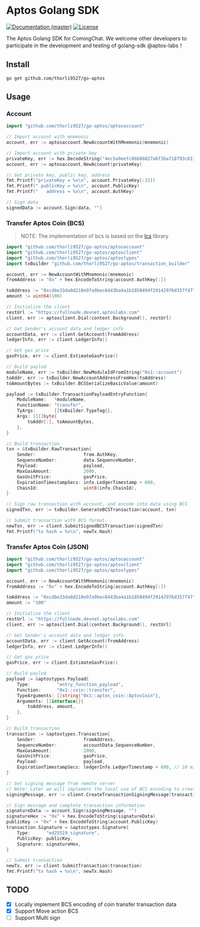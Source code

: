 # Aptos Golang SDK

[![Documentation (master)](https://img.shields.io/badge/docs-master-59f)](https://github.com/thorli9527/wallet-SDK)
[![License](https://img.shields.io/badge/license-Apache-green.svg)](https://github.com/aptos-labs/aptos-core/blob/main/LICENSE)

The Aptos Golang SDK for ComingChat.
We welcome other developers to participate in the development and testing of golang-sdk @aptos-labs！

## Install

```sh
go get github.com/thorli9527/go-aptos
```

## Usage

### Account

```go
import "github.com/thorli9527/go-aptos/aptosaccount"

// Import account with mnemonic
account, err := aptosaccount.NewAccountWithMnemonic(mnemonic)

// Import account with private key
privateKey, err := hex.DecodeString("4ec5a9eefc0bb86027a6f3ba718793c813505acc25ed09447caf6a069accdd4b")
account, err := aptosaccount.NewAccount(privateKey)

// Get private key, public key, address
fmt.Printf("privateKey = %x\n", account.PrivateKey[:32])
fmt.Printf(" publicKey = %x\n", account.PublicKey)
fmt.Printf("   address = %x\n", account.AuthKey)

// Sign data
signedData := account.Sign(data, "")
```

### Transfer Aptos Coin (BCS)
> NOTE: The implementation of bcs is based on the [lcs](https://github.com/thorli9527/lcs) library

```go
import "github.com/thorli9527/go-aptos/aptosaccount"
import "github.com/thorli9527/go-aptos/aptosclient"
import "github.com/thorli9527/go-aptos/aptostypes"
import txBuilder "github.com/thorli9527/go-aptos/transaction_builder"

account, err := NewAccountWithMnemonic(mnemonic)
fromAddress := "0x" + hex.EncodeToString(account.AuthKey[:])

toAddress := "0xcdbe33da8d218e97a9bec6443ba4a1b1858494f29142976d357f4770c384e015"
amount := uint64(100)

// Initialize the client
restUrl := "https://fullnode.devnet.aptoslabs.com"
client, err := aptosclient.Dial(context.Background(), restUrl)

// Get Sender's account data and ledger info
accountData, err := client.GetAccount(fromAddress)
ledgerInfo, err := client.LedgerInfo()

// Get gas price
gasPrice, err := client.EstimateGasPrice()

// Build paylod
moduleName, err := txBuilder.NewModuleIdFromString("0x1::account")
toAddr, err := txBuilder.NewAccountAddressFromHex(toAddress)
toAmountBytes := txBuilder.BCSSerializeBasicValue(amount)

payload := txBuilder.TransactionPayloadEntryFunction{
	ModuleName:   *moduleName,
	FunctionName: "transfer",
	TyArgs:       []txBuilder.TypeTag{},
	Args: [][]byte{
		toAddr[:], toAmountBytes,
	},
}

// Build transaction
txn = &txBuilder.RawTransaction{
	Sender:                  from.AuthKey,
	SequenceNumber:          data.SequenceNumber,
	Payload:                 payload,
	MaxGasAmount:            2000,
	GasUnitPrice:            gasPrice,
	ExpirationTimestampSecs: info.LedgerTimestamp + 600,
	ChainId:                 uint8(info.ChainId),
}

// Sign raw transaction with account, and encode into data using BCS
signedTxn, err := txBuilder.GenerateBCSTransaction(account, txn)

// Submit transaction with BCS format.
newTxn, err := client.SubmitSignedBCSTransaction(signedTxn)
fmt.Printf("tx hash = %v\n", newTx.Hash)
```

### Transfer Aptos Coin (JSON)

```go
import "github.com/thorli9527/go-aptos/aptosaccount"
import "github.com/thorli9527/go-aptos/aptosclient"
import "github.com/thorli9527/go-aptos/aptostypes"

account, err := NewAccountWithMnemonic(mnemonic)
fromAddress := "0x" + hex.EncodeToString(account.AuthKey[:])

toAddress := "0xcdbe33da8d218e97a9bec6443ba4a1b1858494f29142976d357f4770c384e015"
amount := "100"

// Initialize the client
restUrl := "https://fullnode.devnet.aptoslabs.com"
client, err := aptosclient.Dial(context.Background(), restUrl)

// Get Sender's account data and ledger info
accountData, err := client.GetAccount(fromAddress)
ledgerInfo, err := client.LedgerInfo()

// Get gas price
gasPrice, err := client.EstimateGasPrice()

// Build paylod
payload := &aptostypes.Payload{
	Type: 		   "entry_function_payload",
	Function:      "0x1::coin::transfer",
	TypeArguments: []string{"0x1::aptos_coin::AptosCoin"},
	Arguments: []interface{}{
		toAddress, amount,
	},
}

// Build transaction
transaction := &aptostypes.Transaction{
	Sender:                  fromAddress,
	SequenceNumber:          accountData.SequenceNumber,
	MaxGasAmount:            2000,
	GasUnitPrice:            gasPrice,
	Payload:                 payload,
	ExpirationTimestampSecs: ledgerInfo.LedgerTimestamp + 600, // 10 minutes timeout
}

// Get signing message from remote server
// Note: Later we will implement the local use of BCS encoding to create signing messages
signingMessage, err := client.CreateTransactionSigningMessage(transaction)

// Sign message and complete transaction information
signatureData := account.Sign(signingMessage, "")
signatureHex := "0x" + hex.EncodeToString(signatureData)
publicKey := "0x" + hex.EncodeToString(account.PublicKey)
transaction.Signature = &aptostypes.Signature{
	Type:      "ed25519_signature",
	PublicKey: publicKey,
	Signature: signatureHex,
}

// Submit transaction
newTx, err := client.SubmitTransaction(transaction)
fmt.Printf("tx hash = %v\n", newTx.Hash)
```



## TODO

- [x] Locally implement BCS encoding of coin transfer transaction data
- [x] Support Move action BCS
- [ ] Support Multi sign
